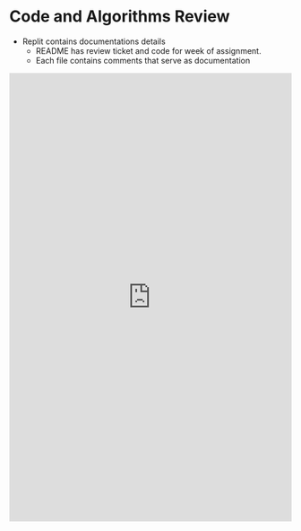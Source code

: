 # Code and Algorithms Review

* Replit contains documentations details
    * README has review ticket and code for week of assignment.
    * Each file contains comments that serve as documentation

<iframe frameborder="0" width="100%" height="800px" src="https://replit.com/@jmort1021/pagespython?lite=true#src/menuy.py">
